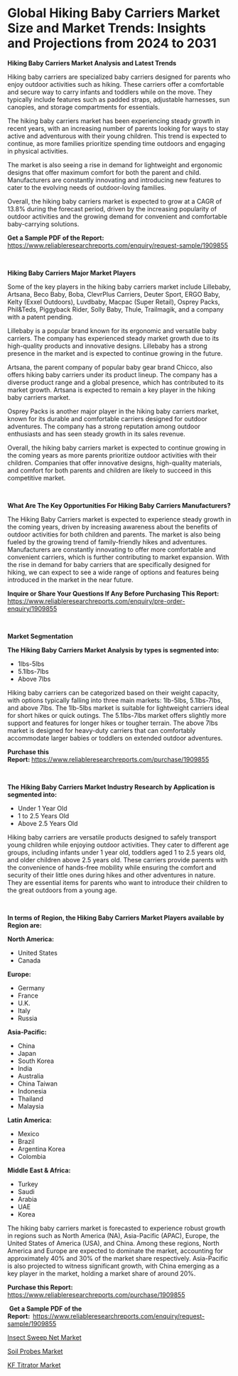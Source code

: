 <p><h1>Global Hiking Baby Carriers Market Size and Market Trends: Insights and Projections from 2024 to 2031</h1></p><p><strong>Hiking Baby Carriers Market Analysis and Latest Trends</strong></p>
<p><p>Hiking baby carriers are specialized baby carriers designed for parents who enjoy outdoor activities such as hiking. These carriers offer a comfortable and secure way to carry infants and toddlers while on the move. They typically include features such as padded straps, adjustable harnesses, sun canopies, and storage compartments for essentials.</p><p>The hiking baby carriers market has been experiencing steady growth in recent years, with an increasing number of parents looking for ways to stay active and adventurous with their young children. This trend is expected to continue, as more families prioritize spending time outdoors and engaging in physical activities.</p><p>The market is also seeing a rise in demand for lightweight and ergonomic designs that offer maximum comfort for both the parent and child. Manufacturers are constantly innovating and introducing new features to cater to the evolving needs of outdoor-loving families.</p><p>Overall, the hiking baby carriers market is expected to grow at a CAGR of 13.8% during the forecast period, driven by the increasing popularity of outdoor activities and the growing demand for convenient and comfortable baby-carrying solutions.</p></p>
<p><strong>Get a Sample PDF of the Report:&nbsp;</strong> <a href="https://www.reliableresearchreports.com/enquiry/request-sample/1909855">https://www.reliableresearchreports.com/enquiry/request-sample/1909855</a></p>
<p>&nbsp;</p>
<p><strong>Hiking Baby Carriers Major Market Players</strong></p>
<p><p>Some of the key players in the hiking baby carriers market include Lillebaby, Artsana, Beco Baby, Boba, ClevrPlus Carriers, Deuter Sport, ERGO Baby, Kelty (Exxel Outdoors), Luvdbaby, Macpac (Super Retail), Osprey Packs, Phil&Teds, Piggyback Rider, Solly Baby, Thule, Trailmagik, and a company with a patent pending.</p><p>Lillebaby is a popular brand known for its ergonomic and versatile baby carriers. The company has experienced steady market growth due to its high-quality products and innovative designs. Lillebaby has a strong presence in the market and is expected to continue growing in the future.</p><p>Artsana, the parent company of popular baby gear brand Chicco, also offers hiking baby carriers under its product lineup. The company has a diverse product range and a global presence, which has contributed to its market growth. Artsana is expected to remain a key player in the hiking baby carriers market.</p><p>Osprey Packs is another major player in the hiking baby carriers market, known for its durable and comfortable carriers designed for outdoor adventures. The company has a strong reputation among outdoor enthusiasts and has seen steady growth in its sales revenue.</p><p>Overall, the hiking baby carriers market is expected to continue growing in the coming years as more parents prioritize outdoor activities with their children. Companies that offer innovative designs, high-quality materials, and comfort for both parents and children are likely to succeed in this competitive market.</p></p>
<p>&nbsp;</p>
<p><strong>What Are The Key Opportunities For Hiking Baby Carriers Manufacturers?</strong></p>
<p><p>The Hiking Baby Carriers market is expected to experience steady growth in the coming years, driven by increasing awareness about the benefits of outdoor activities for both children and parents. The market is also being fueled by the growing trend of family-friendly hikes and adventures. Manufacturers are constantly innovating to offer more comfortable and convenient carriers, which is further contributing to market expansion. With the rise in demand for baby carriers that are specifically designed for hiking, we can expect to see a wide range of options and features being introduced in the market in the near future.</p></p>
<p><strong>Inquire or Share Your Questions If Any Before Purchasing This Report:</strong> <a href="https://www.reliableresearchreports.com/enquiry/pre-order-enquiry/1909855">https://www.reliableresearchreports.com/enquiry/pre-order-enquiry/1909855</a></p>
<p>&nbsp;</p>
<p><strong>Market Segmentation</strong></p>
<p><strong>The Hiking Baby Carriers Market Analysis by types is segmented into:</strong></p>
<p><ul><li>1lbs-5lbs</li><li>5.1lbs-7lbs</li><li>Above 7lbs</li></ul></p>
<p><p>Hiking baby carriers can be categorized based on their weight capacity, with options typically falling into three main markets: 1lb-5lbs, 5.1lbs-7lbs, and above 7lbs. The 1lb-5lbs market is suitable for lightweight carriers ideal for short hikes or quick outings. The 5.1lbs-7lbs market offers slightly more support and features for longer hikes or tougher terrain. The above 7lbs market is designed for heavy-duty carriers that can comfortably accommodate larger babies or toddlers on extended outdoor adventures.</p></p>
<p><strong>Purchase this Report:&nbsp;</strong><a href="https://www.reliableresearchreports.com/purchase/1909855">https://www.reliableresearchreports.com/purchase/1909855</a></p>
<p>&nbsp;</p>
<p><strong>The Hiking Baby Carriers Market Industry Research by Application is segmented into:</strong></p>
<p><ul><li>Under 1 Year Old</li><li>1 to 2.5 Years Old</li><li>Above 2.5 Years Old</li></ul></p>
<p><p>Hiking baby carriers are versatile products designed to safely transport young children while enjoying outdoor activities. They cater to different age groups, including infants under 1 year old, toddlers aged 1 to 2.5 years old, and older children above 2.5 years old. These carriers provide parents with the convenience of hands-free mobility while ensuring the comfort and security of their little ones during hikes and other adventures in nature. They are essential items for parents who want to introduce their children to the great outdoors from a young age.</p></p>
<p>&nbsp;</p>
<p><strong>In terms of Region, the Hiking Baby Carriers Market Players available by Region are:</strong></p>
<p>
    <p> <strong> North America: </strong>
        <ul>
            <li>United States</li>
            <li>Canada</li>
        </ul>
        </p> 
    <p> <strong> Europe: </strong>
        <ul>
            <li>Germany</li>
            <li>France</li>
            <li>U.K.</li>
            <li>Italy</li>
            <li>Russia</li>
        </ul>
        </p> 
    <p> <strong> Asia-Pacific: </strong>
        <ul>
            <li>China</li>
            <li>Japan</li>
            <li>South Korea</li>
            <li>India</li>
            <li>Australia</li>
            <li>China Taiwan</li>
            <li>Indonesia</li>
            <li>Thailand</li>
            <li>Malaysia</li>
        </ul>
        </p> 
    <p> <strong> Latin America: </strong>
        <ul>
            <li>Mexico</li>
            <li>Brazil</li>
            <li>Argentina Korea</li>
            <li>Colombia</li>
        </ul>
        </p> 
    <p> <strong> Middle East & Africa: </strong>
        <ul>
            <li>Turkey</li>
            <li>Saudi</li>
            <li>Arabia</li>
            <li>UAE</li>
            <li>Korea</li>
        </ul>
    </p>
    </p>
<p><p>The hiking baby carriers market is forecasted to experience robust growth in regions such as North America (NA), Asia-Pacific (APAC), Europe, the United States of America (USA), and China. Among these regions, North America and Europe are expected to dominate the market, accounting for approximately 40% and 30% of the market share respectively. Asia-Pacific is also projected to witness significant growth, with China emerging as a key player in the market, holding a market share of around 20%.</p></p>
<p><strong>Purchase this Report: </strong><a href="https://www.reliableresearchreports.com/purchase/1909855">https://www.reliableresearchreports.com/purchase/1909855</a></p>
<p>&nbsp;<strong>Get a Sample PDF of the Report:&nbsp;&nbsp;</strong><a href="https://www.reliableresearchreports.com/enquiry/request-sample/1909855">https://www.reliableresearchreports.com/enquiry/request-sample/1909855</a></p>
<p><strong></strong></p>
<p><p><a href="https://issuu.com/reportprime-2/docs/insect-sweep-net-market-size-2030.pptx">Insect Sweep Net Market</a></p><p><a href="https://issuu.com/reportprime-2/docs/soil-probes-market-size-2030.pptx">Soil Probes Market</a></p><p><a href="https://view.publitas.com/reportprime-1/global-kf-titrator-market-by-types-applications-and-major-players-with-regional-growth-rate-analysis-and-development-situation-from-2024-to-2031/">KF Titrator Market</a></p></p>